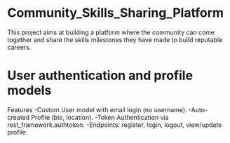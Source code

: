 # Community_Skills_Sharing_Platform
This project aims at building a platform where the community can come together and share the skills milestones they  have made to build reputable careers.

# User authentication and profile models
Features
-Custom User model with email login (no username).
-Auto-created Profile (bio, location).
-Token Authentication via rest_framework.authtoken.
-Endpoints: register, login, logout, view/update profile.
